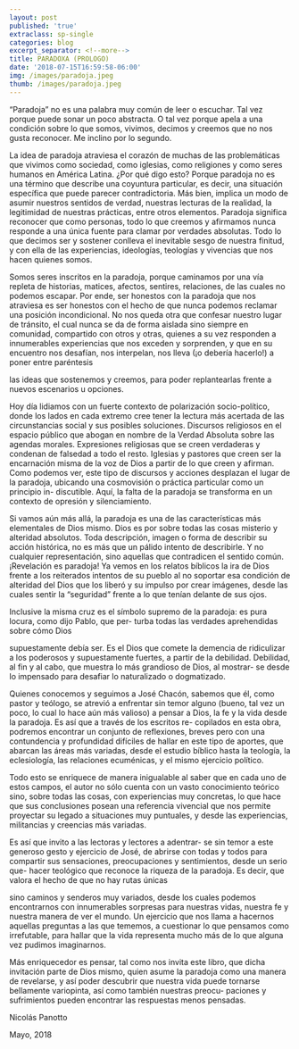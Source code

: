 ```yaml
---
layout: post
published: 'true'
extraclass: sp-single
categories: blog
excerpt_separator: <!--more-->
title: PARADOXA (PROLOGO)
date: '2018-07-15T16:59:58-06:00'
img: /images/paradoja.jpeg
thumb: /images/paradoja.jpeg
---
```

“Paradoja” no es una palabra muy común de leer o escuchar. Tal vez porque puede sonar un poco abstracta. O tal vez porque apela a una condición sobre lo que somos, vivimos, decimos y creemos que no nos gusta reconocer. Me inclino por lo segundo. 

La idea de paradoja atraviesa el corazón de muchas de las problemáticas que vivimos como sociedad, como iglesias, como religiones y como seres humanos en América Latina. ¿Por qué digo esto? Porque paradoja no es una término que describe una coyuntura particular, es decir, una situación específica que puede parecer contradictoria. Más bien, implica un modo de asumir nuestros sentidos de verdad, nuestras lecturas de la realidad, la legitimidad de nuestras prácticas, entre otros elementos. Paradoja significa reconocer que como personas, todo lo que creemos y afirmamos nunca responde a una única fuente para clamar por verdades absolutas. Todo lo que decimos ser y sostener conlleva el inevitable sesgo de nuestra finitud, y con ella de las experiencias, ideologías, teologías y vivencias que nos hacen quienes somos. 

Somos seres inscritos en la paradoja, porque caminamos por una vía repleta de historias, matices, afectos, sentires, relaciones, de las cuales no podemos escapar. Por ende, ser honestos con la paradoja que nos atraviesa es ser honestos con el hecho de que nunca podemos reclamar una posición incondicional. No nos queda otra que confesar nuestro lugar de tránsito, el cual nunca se da de forma aislada sino siempre en comunidad, compartido con otros y otras, quienes a su vez responden a innumerables experiencias que nos exceden y sorprenden, y que en su encuentro nos desafían, nos interpelan, nos lleva (¡o debería hacerlo!) a poner entre paréntesis 

las ideas que sostenemos y creemos, para poder replantearlas frente a nuevos escenarios u opciones. 

Hoy día lidiamos con un fuerte contexto de polarización socio-político, donde los lados en cada extremo cree tener la lectura más acertada de las circunstancias social y sus posibles soluciones. Discursos religiosos en el espacio público que abogan en nombre de la Verdad Absoluta sobre las agendas morales. Expresiones religiosas que se creen verdaderas y condenan de falsedad a todo el resto. Iglesias y pastores que creen ser la encarnación misma de la voz de Dios a partir de lo que creen y afirman. Como podemos ver, este tipo de discursos y acciones desplazan el lugar de la paradoja, ubicando una cosmovisión o práctica particular como un principio in- discutible. Aquí, la falta de la paradoja se transforma en un contexto de opresión y silenciamiento. 

Si vamos aún más allá, la paradoja es una de las características más elementales de Dios mismo. Dios es por sobre todas las cosas misterio y alteridad absolutos. Toda descripción, imagen o forma de describir su acción histórica, no es más que un pálido intento de describirle. Y no cualquier representación, sino aquellas que contradicen el sentido común. ¡Revelación es paradoja! Ya vemos en los relatos bíblicos la ira de Dios frente a los reiterados intentos de su pueblo al no soportar esa condición de alteridad del Dios que los liberó y su impulso por crear imágenes, desde las cuales sentir la “seguridad” frente a lo que tenían delante de sus ojos. 

Inclusive la misma cruz es el símbolo supremo de la paradoja: es pura locura, como dijo Pablo, que per- turba todas las verdades aprehendidas sobre cómo Dios 

supuestamente debía ser. Es el Dios que comete la demencia de ridiculizar a los poderosos y supuestamente fuertes, a partir de la debilidad. Debilidad, al fin y al cabo, que muestra lo más grandioso de Dios, al mostrar- se desde lo impensado para desafiar lo naturalizado o dogmatizado. 

Quienes conocemos y seguimos a José Chacón, sabemos que él, como pastor y teólogo, se atrevió a enfrentar sin temor alguno (bueno, tal vez un poco, lo cual lo hace aún más valioso) a pensar a Dios, la fe y la vida desde la paradoja. Es así que a través de los escritos re- copilados en esta obra, podremos encontrar un conjunto de reflexiones, breves pero con una contundencia y profundidad difíciles de hallar en este tipo de aportes, que abarcan las áreas más variadas, desde el estudio bíblico hasta la teología, la eclesiología, las relaciones ecuménicas, y el mismo ejercicio político. 

Todo esto se enriquece de manera inigualable al saber que en cada uno de estos campos, el autor no sólo cuenta con un vasto conocimiento teórico sino, sobre todas las cosas, con experiencias muy concretas, lo que hace que sus conclusiones posean una referencia vivencial que nos permite proyectar su legado a situaciones muy puntuales, y desde las experiencias, militancias y creencias más variadas. 

Es así que invito a las lectoras y lectores a adentrar- se sin temor a este generoso gesto y ejercicio de José, de abrirse con todas y todos para compartir sus sensaciones, preocupaciones y sentimientos, desde un serio que- hacer teológico que reconoce la riqueza de la paradoja. Es decir, que valora el hecho de que no hay rutas únicas 

sino caminos y senderos muy variados, desde los cuales podemos encontrarnos con innumerables sorpresas para nuestras vidas, nuestra fe y nuestra manera de ver el mundo. Un ejercicio que nos llama a hacernos aquellas preguntas a las que tememos, a cuestionar lo que pensamos como irrefutable, para hallar que la vida representa mucho más de lo que alguna vez pudimos imaginarnos. 

Más enriquecedor es pensar, tal como nos invita este libro, que dicha invitación parte de Dios mismo, quien asume la paradoja como una manera de revelarse, y así poder descubrir que nuestra vida puede tornarse bellamente variopinta, así como también nuestras preocu- paciones y sufrimientos pueden encontrar las respuestas menos pensadas. 

Nicolás Panotto 

Mayo, 2018

